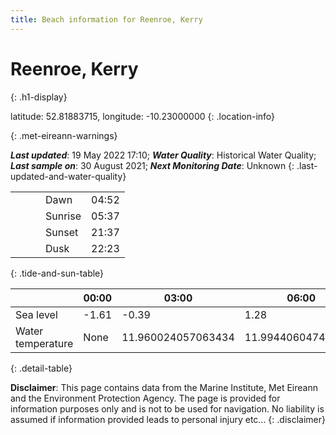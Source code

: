 ```yaml
---
title: Beach information for Reenroe, Kerry
---
```

# Reenroe, Kerry 
{: .h1-display}

latitude: 52.81883715, longitude: -10.23000000
{: .location-info}


{: .met-eireann-warnings}

___Last updated___: 19 May 2022 17:10; ___Water Quality___: Historical Water Quality;
___Last sample on___: 30 August 2021; ___Next Monitoring Date___: Unknown
{: .last-updated-and-water-quality}

|   |   |   |   |   |
|---|---|---|---|---|
|   |   |   | Dawn  | 04:52 |
|   |   |   | Sunrise  | 05:37 |
|   |   |   | Sunset  | 21:37 |
|   |   |   | Dusk  | 22:23 |
{: .tide-and-sun-table}

<div></div>

| | 00:00 | 03:00 | 06:00 | 09:00 | 12:00 | 15:00 | 18:00 | 21:00 |
|---|---|---|---|---|---|---|---|---|
| Sea level | -1.61 | -0.39 | 1.28 | 0.32| -1.37 | -0.44 | 1.3 | 0.62 |
| Water temperature | None | 11.960024057063434 | 11.994406047455897 | 12.025806589651125 | 12.079456451101867 | 12.10064435281823 | 12.121866076793001 | 12.097461161489345 |
{: .detail-table}

__Disclaimer__: This page contains data from the Marine Institute,
Met Eireann and the Environment Protection Agency. The page is provided for
information purposes only and is not to be used for navigation. No liability
is assumed if information provided leads to personal injury etc...
{: .disclaimer}